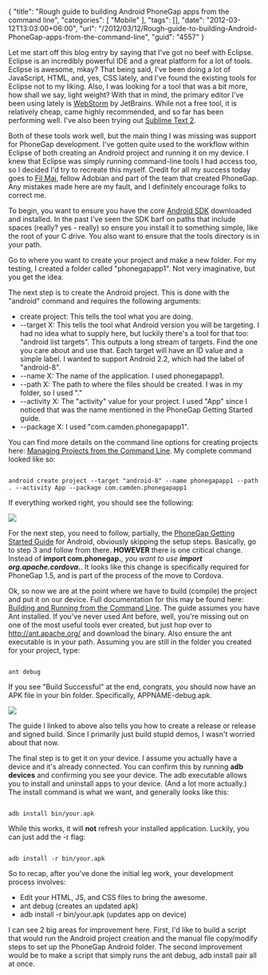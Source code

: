 {
	"title": "Rough guide to building Android PhoneGap apps from the command line",
	"categories": [
		"Mobile"
	],
	"tags": [],
	"date": "2012-03-12T13:03:00+06:00",
	"url": "/2012/03/12/Rough-guide-to-building-Android-PhoneGap-apps-from-the-command-line",
	"guid": "4557"
}

Let me start off this blog entry by saying that I've got no beef with Eclipse. Eclipse is an incredibly powerful IDE and a great platform for a lot of tools. Eclipse is awesome, mkay? That being said, I've been doing a lot of JavaScript, HTML, and, yes, CSS lately, and I've found the existing tools for Eclipse not to my liking. Also, I was looking for a tool that was a bit more, how shall we say, light weight? With that in mind, the primary editor I've been using lately is <a href="http://www.jetbrains.com/webstorm/">WebStorm</a> by JetBrains. While not a free tool, it is relatively cheap, came highly recommended, and so far has been performing well. I've also been trying out <a href="http://www.sublimetext.com/2">Sublime Text 2</a>. 

<p/>
<!--more-->
Both of these tools work well, but the main thing I was missing was support for PhoneGap development. I've gotten quite used to the workflow within Eclipse of both creating an Android project and running it on my device. I knew that Eclipse was simply running command-line tools I had access too, so I decided I'd try to recreate this myself. Credit for all my success today goes to <a href="http://filmaj.ca/">Fil Maj</a>, fellow Adobian and part of the team that created PhoneGap. Any mistakes made here are my fault, and I definitely encourage folks to correct me.

<p/>

To begin, you want to ensure you have the core <a href="http://developer.android.com/sdk/index.html">Android SDK</a> downloaded and installed. In the past I've seen the SDK barf on paths that include spaces (really? yes - really) so ensure you install it to something simple, like the root of your C drive.  You also want to ensure that the tools directory is in your path.

<p/>

Go to where you want to create your project and make a new folder. For my testing, I created a folder called "phonegapapp1". Not very imaginative, but you get the idea. 

<p/>

The next step is to create the Android project. This is done with the "android" command and requires the following arguments:

<p/>

<ul>
<li>create project: This tells the tool what you are doing.
<li>--target X: This tells the tool what Android version you will be targeting. I had no idea what to supply here, but luckily there's a tool for that too: "android list targets". This outputs a long stream of targets. Find the one you care about and use that. Each target will have an ID value and a simple label. I wanted to support Android 2.2, which had the label of "android-8".
<li>--name X: The name of the application. I used phonegapapp1.
<li>--path X: The path to where the files should be created. I was in my folder, so I used "."
<li>--activity X: The "activity" value for your project. I used "App" since I noticed that was the name mentioned in the PhoneGap Getting Started guide.
<li>--package X: I used "com.camden.phonegapapp1". 
</ul>

<p/>

You can find more details on the command line options for creating projects here: <a href="http://developer.android.com/guide/developing/projects/projects-cmdline.html">Managing Projects from the Command Line</a>. My complete command looked like so:

<p/>

<code>
android create project --target "android-8" --name phonegapapp1 --path . --activity App --package com.camden.phonegapapp1
</code>

<p/>

If everything worked right, you should see the following:

<p/>

<img src="http://static.raymondcamden.com/images/ScreenClip41.png" />
<p/>

For the next step, you need to follow, partially, the <a href="http://phonegap.com/start#android">PhoneGap Getting Started Guide</a> for Android, obviously skipping the setup steps. Basically, go to step 3 and follow from there. <b>HOWEVER</b> there is one critical change. Instead of <b>import com.phonegap.*</b>, you want to use <b>import org.apache.cordova.*</b>. It looks like this change is specifically required for PhoneGap 1.5, and is part of the process of the move to Cordova. 

<p/>

Ok, so now we are at the point where we have to build (compile) the project and put it on our device. Full documentation for this may be found here: <a href="http://developer.android.com/guide/developing/building/building-cmdline.html">Building and Running from the Command Line</a>. The guide assumes you have Ant installed. If you've never used Ant before, well, you're missing out on one of the most useful tools ever created, but just hop over to <a href="http://ant.apache.org/">http://ant.apache.org/</a> and download the binary. Also ensure the ant executable is in your path. Assuming you are still in the folder you created for your project, type:

<p/>

<code>
ant debug
</code>

<p/>

If you see "Build Successful" at the end, congrats, you should now have an APK file in your bin folder. Specifically, APPNAME-debug.apk. 

<p/>

<img src="http://static.raymondcamden.com/images/ScreenClip42.png" />

The guide I linked to above also tells you how to create a release or release and signed build. Since I primarily just build stupid demos, I wasn't worried about that now. 

<p/>

The final step is to get it on your device. I assume you actually have a device and it's already connected. You can confirm this by running <b>adb devices</b> and confirming you see your device. The adb executable allows you to install and uninstall apps to your device. (And a lot more actually.) The install command is what we want, and generally looks like this:

<p/>

<code>
adb install bin/your.apk
</code>

<p/>

While this works, it will <b>not</b> refresh your installed application. Luckily, you can just add the -r flag:

<p/>

<code>
adb install -r bin/your.apk
</code>

<p/>

So to recap, after you've done the initial leg work, your development process involves:

<p/>

<ul>
<li>Edit your HTML, JS, and CSS files to bring the awesome.
<li>ant debug (creates an updated apk)
<li>adb install -r bin/your.apk (updates app on device)
</ul>

<p/>

I can see 2 big areas for improvement here. First, I'd like to build a script that would run the Android project creation and the manual file copy/modify steps to set up the PhoneGap Android folder. The second improvement would be to make a script that simply runs the ant debug, adb install pair all at once.